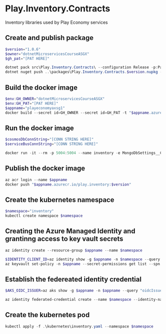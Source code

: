 # Play.Inventory.Contracts
Inventory libraries used by Play Economy services

## Create and publish package
```powershell
$version="1.0.6"
$owner="dotnetMicroservicesCourseASGX"
$gh_pat="[PAT HERE]"

dotnet pack src\Play.Inventory.Contracts\ --configuration Release -p:PackageVersion=$version -p:RepositoryUrl=https://github.com/$owner/Play.Inventory -o ..\packages
dotnet nuget push ..\packages\Play.Inventory.Contracts.$version.nupkg --api-key $gh_pat --source "github"
```

## Build the docker image
```powershell
$env:GH_OWNER="dotnetMicroservicesCourseASGX"
$env:GH_PAT="[PAT HERE]"
$appname="playeconomyaxsg1"
docker build --secret id=GH_OWNER --secret id=GH_PAT -t "$appname.azurecr.io/play.inventory:$version" .
```

## Run the docker image
```powershell
$cosmosDbConnString="[CONN STRING HERE]"
$serviceBusConnString="[CONN STRING HERE]"

docker run -it --rm -p 5004:5004 --name inventory -e MongoDbSettings__ConnectionString=$cosmosDbConnString -e ServiceBusSettings__ConnectionString=$serviceBusConnString -e ServiceSettings__MessageBroker="SERVICEBUS" play.inventory:$version
```
## Publish the docker image
```powershell
az acr login --name $appname
docker push "$appname.azurecr.io/play.inventory:$version"
```

## Create the kubernetes namespace
```powershell
$namespace="inventory"
kubectl create namespace $namespace
```

## Creating the Azure Managed Identity and grantinng access to key vault secrets
```powershell 
az identity create --resource-group $appname --name $namespace

$IDENTITY_CLIENT_ID=az identity show -g $appname -n $namespace --query clientId -otsv
az keyvault set-policy -n $appname --secret-permissions get list --spn $IDENTITY_CLIENT_ID

``` 

## Establish the federeated identity credential
```powershell
$AKS_OIDC_ISSUER=az aks show -g $appname -n $appname --query "oidcIssuerProfile.issuerUrl" -otsv

az identity federated-credential create --name $namespace --identity-name $namespace --resource-group $appname --issuer $AKS_OIDC_ISSUER --subject "system:serviceaccount:${namespace}:${namespace}-serviceaccount" 
```

## Create the kubernetes pod
```powershell
kubectl apply -f .\kubernetes\inventory.yaml --namespace $namespace
```
